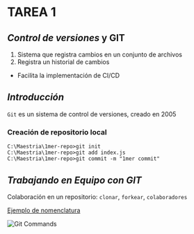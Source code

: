  # TAREA 1

## *Control de versiones* y **GIT**
1. Sistema que registra cambios en un conjunto de archivos
2. Registra un historial de cambios
* Facilita la implementación de CI/CD

## *Introducción* 
`Git` es un sistema de control de versiones, creado en 2005
### Creación de repositorio local
```
C:\Maestria\1mer-repo>git init
C:\Maestria\1mer-repo>git add index.js
C:\Maestria\1mer-repo>git commit -m "1mer commit"
```
## *Trabajando en Equipo con GIT*
Colaboración en un repositorio: `clonar`, `forkear`, `colaboradores`

[Ejemplo de nomenclatura](https://github.com/fabricioflores/controlador-versiones-git "GitHub docente")

![Git Commands](https://res.cloudinary.com/practicaldev/image/fetch/s--AS0ya8UC--/c_imagga_scale,f_auto,fl_progressive,h_420,q_auto,w_1000/https://dev-to-uploads.s3.amazonaws.com/i/rixan4h4z8y94eq89som.png "Git")